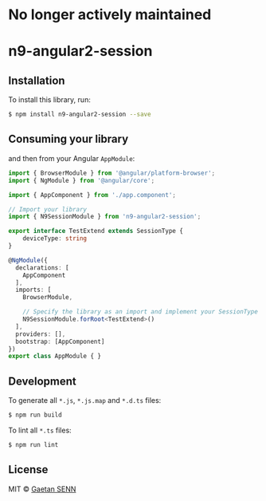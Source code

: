 # No longer actively maintained
# n9-angular2-session

## Installation

To install this library, run:

```bash
$ npm install n9-angular2-session --save
```

## Consuming your library

and then from your Angular `AppModule`:

```typescript
import { BrowserModule } from '@angular/platform-browser';
import { NgModule } from '@angular/core';

import { AppComponent } from './app.component';

// Import your library
import { N9SessionModule } from 'n9-angular2-session';

export interface TestExtend extends SessionType {
	deviceType: string
}

@NgModule({
  declarations: [
    AppComponent
  ],
  imports: [
    BrowserModule,

    // Specify the library as an import and implement your SessionType extend if you want to add new field to the default SessionType
    N9SessionModule.forRoot<TestExtend>()
  ],
  providers: [],
  bootstrap: [AppComponent]
})
export class AppModule { }
```

## Development

To generate all `*.js`, `*.js.map` and `*.d.ts` files:

```bash
$ npm run build
```

To lint all `*.ts` files:

```bash
$ npm run lint
```

## License

MIT © [Gaetan SENN](mailto:gaetan.senn@gmail.com)
